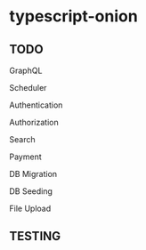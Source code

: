 # typescript-onion

## TODO

GraphQL

Scheduler

Authentication

Authorization

Search

Payment

DB Migration

DB Seeding

File Upload

## TESTING
